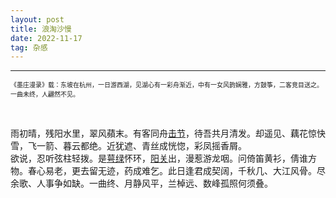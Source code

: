 ```yaml
---
layout: post
title: 浪淘沙慢
date: 2022-11-17
tag: 杂感
---
```


---

<font size=1>《墨庄漫录》载：东坡在杭州，一日游西湖，见湖心有一彩舟渐近，中有一女风韵娴雅，方鼓筝，二客竞目送之。一曲未终，人翩然不见。</font>

<br>

雨初晴，残阳水里，翠风蘋末。有客同舟[击节](https://www.baike.com/wikiid/938852950521227703?prd=home_search&search_id=37zwldkpvxc000&view_id=4oqcq6elixe000)，待吾共月清发。却遥见、藕花惊快雪，飞一箭、暮云都绝。近犹遮、青丝成恍惚，彩凤摇香屑。  
欲说，忍听弦柱轻拨。是[萼绿](https://www.baike.com/wikiid/3668073578788676477?prd=home_search&search_id=19xmjao0c5fk00&view_id=5r6p1of4ll8000)怀环，[阳关](https://www.baike.com/wikiid/6822315020649282325?prd=result_list&view_id=4kzw6qzcvvy000)出，漫惹游龙咽。问倚笛黄衫，倩谁方物。春心易老，更去留无迹，药成难乞。此日逢君成契阔，千秋几、大江风骨。尽余歌、人事争如缺。一曲终、月静风平，兰棹远、数峰孤照何须叠。


<br>

